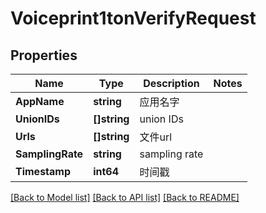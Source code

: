 # Voiceprint1tonVerifyRequest

## Properties
Name | Type | Description | Notes
------------ | ------------- | ------------- | -------------
**AppName** | **string** | 应用名字 | 
**UnionIDs** | **[]string** | union IDs | 
**Urls** | **[]string** | 文件url | 
**SamplingRate** | **string** | sampling rate | 
**Timestamp** | **int64** | 时间戳 | 

[[Back to Model list]](../README.md#documentation-for-models) [[Back to API list]](../README.md#documentation-for-api-endpoints) [[Back to README]](../README.md)


